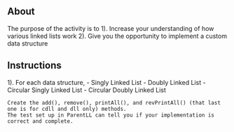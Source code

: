 ## About

The purpose of the activity is to
1). Increase your understanding of how various linked lists work
2). Give you the opportunity to implement a custom data structure

## Instructions

1). For each data structure,
    - Singly Linked List
    - Doubly Linked List
    - Circular Singly Linked List
    - Circular Doubly Linked List

    Create the add(), remove(), printAll(), and revPrintAll() (that last one is for cdll and dll only) methods.
    The test set up in ParentLL can tell you if your implementation is correct and complete.